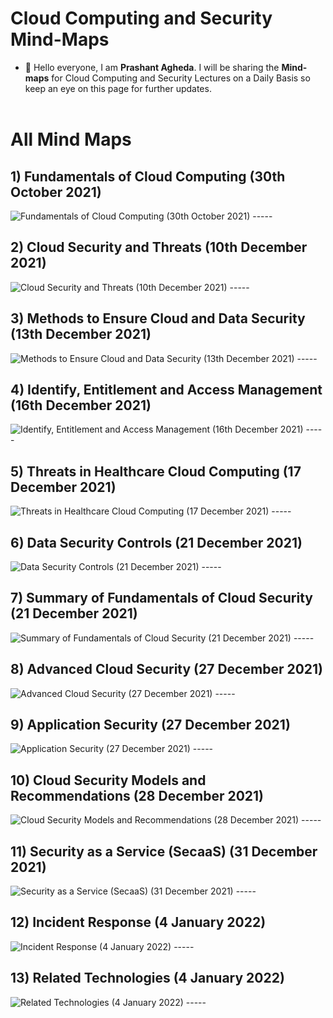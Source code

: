 # Cloud Computing and Security Mind-Maps

- 👋 Hello everyone, I am **Prashant Agheda**. I will be sharing the **Mind-maps** for Cloud Computing and Security Lectures on a Daily Basis so keep an eye on this page for further updates.<br><br>


# All Mind Maps

## 1) Fundamentals of Cloud Computing (30th October 2021)

<img src="mindmaps/mindmap_1.png" alt="Fundamentals of Cloud Computing (30th October 2021)">
-----


## 2) Cloud Security and Threats (10th December 2021)

<img src="mindmaps/mindmap_2.png" alt="Cloud Security and Threats (10th December 2021)">
-----


## 3) Methods to Ensure Cloud and Data Security (13th December 2021)

<img src="mindmaps/mindmap_3.png" alt="Methods to Ensure Cloud and Data Security (13th December 2021)">
-----


## 4) Identify, Entitlement and Access Management (16th December 2021)

<img src="mindmaps/mindmap_4.jpg" alt="Identify, Entitlement and Access Management (16th December 2021)">
-----


## 5) Threats in Healthcare Cloud Computing (17 December 2021)

<img src="mindmaps/mindmap_5.jpg" alt="Threats in Healthcare Cloud Computing (17 December 2021)">
-----


## 6) Data Security Controls (21 December 2021)

<img src="mindmaps/mindmap_6.jpg" alt="Data Security Controls (21 December 2021)">
-----


## 7) Summary of Fundamentals of Cloud Security (21 December 2021)

<img src="mindmaps/mindmap_7.jpg" alt="Summary of Fundamentals of Cloud Security (21 December 2021)">
-----



## 8) Advanced Cloud Security (27 December 2021)

<img src="mindmaps/mindmap_8.jpg" alt="Advanced Cloud Security (27 December 2021)">
-----


## 9) Application Security (27 December 2021)

<img src="mindmaps/mindmap_9.jpg" alt="Application Security (27 December 2021)">
-----


## 10) Cloud Security Models and Recommendations (28 December 2021)

<img src="mindmaps/mindmap_10.jpg" alt="Cloud Security Models and Recommendations (28 December 2021)">
-----


## 11) Security as a Service (SecaaS) (31 December 2021)

<img src="mindmaps/mindmap_11.jpg" alt="Security as a Service (SecaaS) (31 December 2021)">
-----


## 12) Incident Response (4 January 2022)

<img src="mindmaps/mindmap_12.jpg" alt="Incident Response (4 January 2022)">
-----


## 13) Related Technologies (4 January 2022)

<img src="mindmaps/mindmap_13.jpg" alt="Related Technologies (4 January 2022)">
-----
